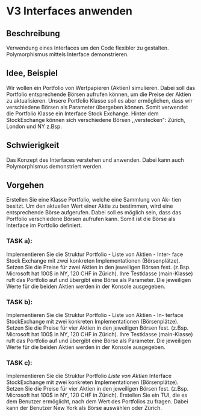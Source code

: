 # V3 Interfaces anwenden

## Beschreibung

Verwendung eines Interfaces um den Code flexibler zu gestalten. Polymorphismus mittels Interface demonstrieren.

## Idee, Beispiel

Wir wollen ein Portfolio von Wertpapieren (Aktien) simulieren. Dabei soll das Portfolio entsprechende Börsen aufrufen können, um die Preise der Aktien zu aktualisieren.
Unsere Portfolio Klasse soll es aber ermöglichen, dass wir verschiedene Börsen als Parameter übergeben können. Somit verwendet die Portfolio Klasse ein Interface Stock Exchange.
Hinter dem StockExchange können sich verschiedene Börsen ,,verstecken": Zürich, London und NY z.Bsp.

## Schwierigkeit

Das Konzept des Interfaces verstehen und anwenden. Dabei kann auch Polymorphismus demonstriert werden.

## Vorgehen

Erstellen Sie eine Klasse Portfolio, welche eine Sammlung von Ak- tien besitzt. Um den aktuellen Wert einer Aktie zu bestimmen, wird eine entsprechende Börse aufgerufen.
Dabei soll es möglich sein, dass das Portfolio verschiedene Börsen aufrufen kann. Somit ist die Börse als Interface im Portfolio definiert.

### TASK a):

Implementieren Sie die Struktur Portfolio - Liste von Aktien - Inter- face Stock Exchange mit zwei konkreten Implementationen (Börsenplätze).
Setzen Sie die Preise für zwei Aktien in den jeweiligen Börsen fest. (z.Bsp. Microsoft hat 100$ in NY, 120 CHF in Zürich).
Ihre Testklasse (main-Klasse) ruft das Portfolio auf und übergibt eine Börse als Parameter.
Die jeweiligen Werte für die beiden Aktien werden in der Konsole ausgegeben.

### TASK b):

Implementieren Sie die Struktur Portfolio - Liste von Aktien - In- terface StockExchange mit zwei konkreten Implementationen (Börsenplätze).
Setzen Sie die Preise für vier Aktien in den jeweiligen Börsen fest. (z.Bsp. Microsoft hat 100$ in NY, 120 CHF in Zürich).
Ihre Testklasse (main-Klasse) ruft das Portfolio auf und übergibt eine Börse als Parameter.
Die jeweiligen Werte für die beiden Aktien werden in der Konsole ausgegeben.

### TASK c):

Implementieren Sie die Struktur Portfolio *Liste von Aktien* Interface StockExchange mit zwei konkreten Implementationen (Börsenplätze).
Setzen Sie die Preise für vier Aktien in den jeweiligen Börsen fest. (z.Bsp. Microsoft hat 100$ in NY, 120 CHF in Zürich). Erstellen Sie ein TUI, die es dem Benutzer ermöglicht, nach dem Wert des Portfolios zu fragen. Dabei kann der Benutzer New York als Börse auswählen oder Zürich.
